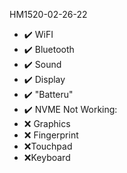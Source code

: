HM1520-02-26-22

- ✔️  WiFI
- ✔️ Bluetooth
- ✔️ Sound
- ✔️ Display
- ✔️ "Batteru"
- ✔️  NVME
Not Working:
- ❌ Graphics
- ❌ Fingerprint
- ❌Touchpad
- ❌Keyboard
